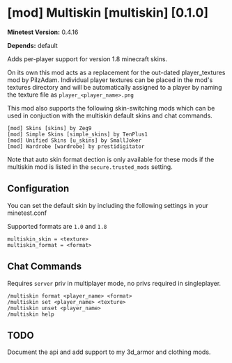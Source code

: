 [mod] Multiskin [multiskin] [0.1.0]
===================================

**Minetest Version:** 0.4.16

**Depends:** default

Adds per-player support for version 1.8 minecraft skins.

On its own this mod acts as a replacement for the out-dated player_textures
mod by PilzAdam. Individual player textures can be placed in the mod's
textures directory and will be automatically assigned to a player by naming
the texture file as `player_<player_name>.png`

This mod also supports the following skin-switching mods which can be used
in conjuction with the multiskin default skins and chat commands.
```
[mod] Skins [skins] by Zeg9
[mod] Simple Skins [simple_skins] by TenPlus1
[mod] Unified Skins [u_skins] by SmallJoker
[mod] Wardrobe [wardrobe] by prestidigitator
```
Note that auto skin format dection is only available for these mods if
the multiskin mod is listed in the `secure.trusted_mods` setting.

Configuration
-------------

You can set the default skin by including the following settings in your
minetest.conf

Supported formats are `1.0` and `1.8`
```
multiskin_skin = <texture>
multiskin_format = <format>
```
Chat Commands
-------------

Requires `server` priv in multiplayer mode, no privs required in singleplayer.
```
/multiskin format <player_name> <format>
/multiskin set <player_name> <texture>
/multiskin unset <player_name>
/multiskin help
```
TODO
----

Document the api and add support to my 3d_armor and clothing mods.

